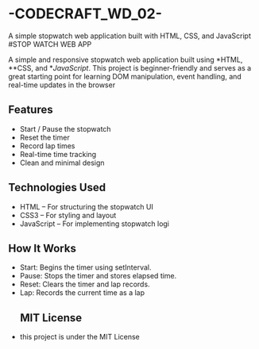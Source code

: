 # -CODECRAFT_WD_02-
A simple stopwatch web application built with HTML, CSS, and JavaScript
#STOP WATCH WEB APP

A simple and responsive stopwatch web application built using *HTML, **CSS, and **JavaScript*. This project is beginner-friendly and serves as a great starting point for learning DOM manipulation, event handling, and real-time updates in the browser
## Features
- Start / Pause the stopwatch  
- Reset the timer  
- Record lap times  
- Real-time time tracking  
- Clean and minimal design
## Technologies Used
- HTML – For structuring the stopwatch UI  
- CSS3 – For styling and layout  
- JavaScript – For implementing stopwatch logi
 ## How It Works
- Start: Begins the timer using setInterval.  
- Pause: Stops the timer and stores elapsed time.  
- Reset: Clears the timer and lap records.  
- Lap: Records the current time as a lap
   ## MIT License
- this project is under the MIT License
